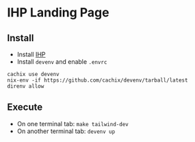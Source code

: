 # IHP Landing Page

## Install 

- Install [IHP](https://ihp.digitallyinduced.com/)
- Install `devenv` and enable `.envrc`

```
cachix use devenv
nix-env -if https://github.com/cachix/devenv/tarball/latest
direnv allow
```

## Execute

- On one terminal tab: `make tailwind-dev`
- On another terminal tab: `devenv up`

